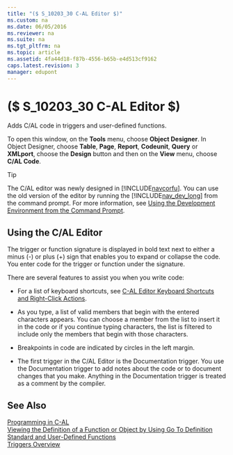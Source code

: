 ```yaml
---
title: "($ S_10203_30 C-AL Editor $)"
ms.custom: na
ms.date: 06/05/2016
ms.reviewer: na
ms.suite: na
ms.tgt_pltfrm: na
ms.topic: article
ms.assetid: 4fa44d18-f87b-4556-b65b-e4d513cf9162
caps.latest.revision: 3
manager: edupont
---
```

# ($ S_10203_30 C-AL Editor $)
Adds C\/AL code in triggers and user\-defined functions.  
  
 To open this window, on the **Tools** menu, choose **Object Designer**. In Object Designer, choose **Table**, **Page**, **Report**, **Codeunit**, **Query** or **XMLport**, choose the **Design** button and then on the **View** menu, choose **C\/AL Code**.  
  
> [!TIP]  
>  The C\/AL editor was newly designed in [!INCLUDE[navcorfu](includes/navcorfu_md.md)]. You can use the old version of the editor by running the [!INCLUDE[nav_dev_long](includes/nav_dev_long_md.md)] from the command prompt. For more information, see [Using the Development Environment from the Command Prompt](Using-the-Development-Environment-from-the-Command-Prompt.md).  
  
## Using the C\/AL Editor  
 The trigger or function signature is displayed in bold text next to either a minus \(\-\) or plus \(\+\) sign that enables you to expand or collapse the code. You enter code for the trigger or function under the signature.  
  
 There are several features to assist you when you write code:  
  
-   For a list of keyboard shortcuts, see [C\-AL Editor Keyboard Shortcuts and Right\-Click Actions](C-AL-Editor-Keyboard-Shortcuts-and-Right-Click-Actions.md).  
  
-   As you type, a list of valid members that begin with the entered characters appears. You can choose a member from the list to insert it in the code or if you continue typing characters, the list is filtered to include only the members that begin with those characters.  
  
-   Breakpoints in code are indicated by circles in the left margin.  
  
-   The first trigger in the C\/AL Editor is the Documentation trigger. You use the Documentation trigger to add notes about the code or to document changes that you make. Anything in the Documentation trigger is treated as a comment by the compiler.  
  
## See Also  
 [Programming in C\-AL](Programming-in-C-AL.md)   
 [Viewing the Definition of a Function or Object by Using Go To Definition](Viewing-the-Definition-of-a-Function-or-Object-by-Using-Go-To-Definition.md)   
 [Standard and User\-Defined Functions](Standard-and-User-Defined-Functions.md)   
 [Triggers Overview](Triggers-Overview.md)